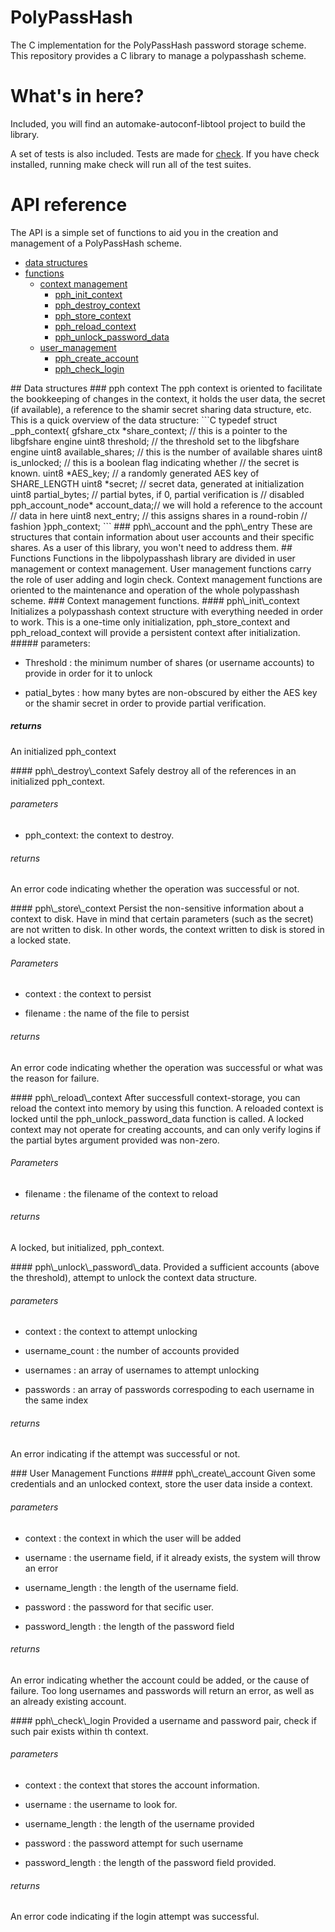 PolyPassHash 
============

The C implementation for the PolyPassHash password storage scheme. This repository provides a C library to manage a polypasshash scheme.



What's in here?
=======
Included, you will find an automake-autoconf-libtool project to build the library.

A set of tests is also included. Tests are made for [check](http://check.sourceforge.net). If you have check installed, running make check will run all of the test suites.


API reference
=========
The API is a simple set of functions to aid you in the creation and management of a PolyPassHash scheme. 

* [data structures](#data_structures)
* [functions](#functions)
  * [context management](#context_management)
    * [pph\_init\_context](#pph_init_context)
    * [pph\_destroy\_context](#pph_destroy_context)
    * [pph\_store\_context](#pph_store_context)
    * [pph\_reload\_context](#pph_reload_context)
    * [pph\_unlock\_password\_data](#pph_unlock_password_data)
  * [user\_management](#user_management_functions)
    * [pph\_create\_account](#pph_create_account)
    * [pph\_check\_login](#pph_check_login)

<a name="data_structures"/>
## Data structures
### pph context
The pph context is oriented to facilitate the bookkeeping of changes in the context, it holds the user data, the secret (if available), a reference to the shamir secret sharing data structure, etc. This is a quick overview of the data structure:
```C
  typedef struct _pph_context{
  gfshare_ctx *share_context;    // this is a pointer to the libgfshare engine
  uint8 threshold;               // the threshold set to the libgfshare engine
  uint8 available_shares;        // this is the number of available shares
  uint8 is_unlocked;             // this is a boolean flag indicating whether 
                                 //  the secret is known.
  uint8 *AES_key;                // a randomly generated AES key of SHARE_LENGTH
  uint8 *secret;                 // secret data, generated at initialization
  uint8 partial_bytes;           // partial bytes, if 0, partial verification is
                                 //   disabled
  pph_account_node* account_data;// we will hold a reference to the account
                                 //  data in here
  uint8 next_entry;              // this assigns shares in a round-robin 
                                 //  fashion
}pph_context;
```
### pph\_account and the pph\_entry
These are structures that contain information about user accounts and their
specific shares. As a user of this library, you won't need to address them. 


<a name="functions"/>
## Functions
Functions in the libpolypasshash library are divided in user management or context management. User management functions carry the role of user adding and login check. Context management functions are oriented to the maintenance and operation of the whole polypasshash scheme. 



<a name="context_managemet"/>
### Context management functions.



<a name="pph_init_context"/>
#### pph\_init\_context
Initializes a polypasshash context structure with everything needed in order to work. This is a one-time only initialization, pph_store_context and pph_reload_context will provide a persistent context after initialization.
##### parameters:
  
* Threshold : the minimum number of shares (or username accounts) to provide in order for it to unlock

* patial_bytes : how many bytes are non-obscured by either the AES key or the shamir secret in order to provide partial verification.

##### returns 
An initialized pph_context




<a name="pph_destroy_context"/>
#### pph\_destroy\_context
Safely destroy all of the references in an initialized pph_context. 

###### parameters

* pph_context: the context to destroy.

###### returns
An error code indicating whether the operation was successful or not. 




<a name="pph_store_context"/>
#### pph\_store\_context
Persist the non-sensitive information about a context to disk. Have in mind 
that certain parameters (such as the secret) are not written to disk. In other
words, the context written to disk is stored in a locked state.

###### Parameters

* context : the context to persist

* filename : the name of the file to persist

###### returns
An error code indicating whether the operation was successful or what was the 
reason for failure.





<a name="pph_reload_context"/>
#### pph\_reload\_context
After successfull context-storage, you can reload the context into memory by 
using this function. A reloaded context is locked until the pph_unlock_password_data
function is called. A locked context may not operate for creating accounts, and can
only verify logins if the partial bytes argument provided was non-zero.

###### Parameters

* filename : the filename of the context to reload


###### returns
A locked, but initialized, pph_context. 





<a name="pph_unlock_password_data"/>
#### pph\_unlock\_password\_data.
Provided a sufficient accounts (above the threshold), attempt to unlock the 
context data structure. 

###### parameters

* context : the context to attempt unlocking

* username_count : the number of accounts provided

* usernames : an array of usernames to attempt unlocking

* passwords : an array of passwords correspoding to each username in the same index

###### returns
An error indicating if the attempt was successful or not.





<a name="user_management_functions"/>
### User Management Functions




<a name="pph\_create\_account"/>
#### pph\_create\_account
Given some credentials and an unlocked context, store the user data inside a 
context. 

###### parameters

* context : the context in which the user will be added

* username : the username field, if it already exists, the system will throw an error

* username_length : the length of the username field.

* password : the password for that secific user.

* password_length : the length of the password field

###### returns
An error indicating whether the account could be added, or the cause of failure. 
Too long usernames and passwords will return an error, as well as an already 
existing account. 





<a name="pph_check_login"/>
#### pph\_check\_login
Provided a username and password pair, check if such pair exists within th context.

###### parameters

* context : the context that stores the account information.

* username : the username to look for.

* username_length : the length of the username provided

* password : the password attempt for such username

* password_length : the length of the password field provided. 

###### returns 
An error code indicating if the login attempt was successful.

